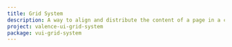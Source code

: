 ```yaml
---
title: Grid System
description: A way to align and distribute the content of a page in a customizable grid.
project: valence-ui-grid-system
package: vui-grid-system
---
```

<div>
	<div class="vui-grid-system vui-gs-debug">&nbsp;</div>
</div>
